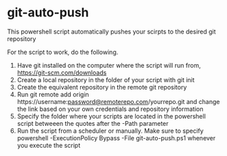 # git-auto-push

This powershell script automatically pushes your scirpts to the desired git repository

For the script to work, do the following.
1) Have git installed on the computer where the script will run from, https://git-scm.com/downloads
2) Create a local repository in the folder of your script with git init
3) Create the equivalent repository in the remote git repository
4) Run git remote add origin https://username:password@remoterepo.com/yourrepo.git and change the link based on your own credentials and repository information
5) Specify the folder where your scripts are located in the powershell script betweeen the quotes after the -Path parameter
6) Run the script from a scheduler or manually. Make sure to specify powershell -ExecutionPolicy Bypass -File git-auto-push.ps1 whenever you execute the script
